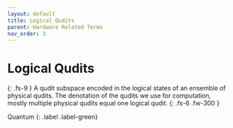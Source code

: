```yaml
---
layout: default
title: Logical Qudits
parent: Hardware Related Terms
nav_order: 3
---
```


# Logical Qudits
{: .fs-9 }
A qudit subspace encoded in the logical states of an ensemble of physical qudits. The denotation of the qudits we use for computation, mostly multiple physical qudits equal one logical qudit.
{: .fs-6 .fw-300 }

Quantum 
{: .label .label-green}

<!-- ## Full Definition -->


<!-- ## Examples -->

<!-- ## Synonyms

-  -->

<!-- ## Related Terms

-->
<!-- ## Sources -->

